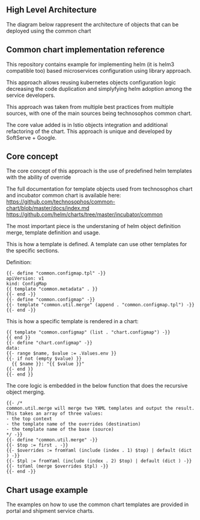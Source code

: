 ## High Level Architecture
The diagram below rappresent the architecture of objects 
that can be deployed using the common chart

## Common chart implementation reference
This repository contains example for implementing
helm (it is helm3 compatible too) based microservices 
configuration using library approach.

This approach allows reusing kubernetes objects configuration
logic decreasing the code duplication and simplyfying helm 
adoption among the service developers.

This approach was taken from multiple best practices from multiple sources,
with one of the main sources being technosophos common chart.

The core value added is in Istio objects integration and additional refactoring 
of the chart. This approach is unique and developed by SoftServe + Google.

## Core concept
The core concept of this approach is the use of predefined
helm templates with the ability of override 

The full documentation for template objects used from technosophos 
chart and incubator common chart is available here:
https://github.com/technosophos/common-chart/blob/master/docs/index.md
https://github.com/helm/charts/tree/master/incubator/common

The most important piece is the understaning of helm
object definition merge, template definition and usage.

This is how a template is defined. A template can use 
other templates for the specific sections.

Definition:
```
{{- define "common.configmap.tpl" -}}
apiVersion: v1
kind: ConfigMap
{{ template "common.metadata" . }}
{{- end -}}
{{- define "common.configmap" -}}
{{- template "common.util.merge" (append . "common.configmap.tpl") -}}
{{- end -}}
```

This is how a specific template is rendered in a chart:
```
{{ template "common.configmap" (list . "chart.configmap") -}}
{{ end }}
{{- define "chart.configmap" -}}
data:
{{- range $name, $value := .Values.env }}
{{- if not (empty $value) }}
  {{ $name }}: "{{ $value }}"
{{- end }}
{{- end }}
```

The core logic is embedded in the below function that does the
recursive object merging.
```
{{- /*
common.util.merge will merge two YAML templates and output the result.
This takes an array of three values:
- the top context
- the template name of the overrides (destination)
- the template name of the base (source)
*/ -}}
{{- define "common.util.merge" -}}
{{- $top := first . -}}
{{- $overrides := fromYaml (include (index . 1) $top) | default (dict ) -}}
{{- $tpl := fromYaml (include (index . 2) $top) | default (dict ) -}}
{{- toYaml (merge $overrides $tpl) -}}
{{- end -}}
```

## Chart usage example
The examples on how to use the common chart templates
are provided in portal and shipment service charts.

